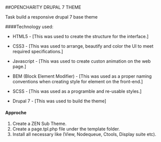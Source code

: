 
##OPENCHARITY DRUPAL 7  THEME

Task build a responsive drupal 7 base theme

####Technology used:

- HTML5 - [This was used to create the structure for the interface.]<br >

- CSS3 - [This was used to arrange, beautify and color the UI to meet required specifications.]<br >

- Javascript - [This was used to create custon animation on the web page.]<br >

- BEM (Block Element Modifier) - [This was used as a proper naming conventions when creating style for element on the front-end.]<br >

- SCSS - [This was used as a programble and re-usable styles.]<br >

- Drupal 7 - [This was used to build the theme]<br >

#### Approche

1. Create a ZEN Sub Theme.
2. Create a page.tpl.php file under the template folder.
3. Install all necessary like (View, Nodequeue, Ctools, Display suite etc).
